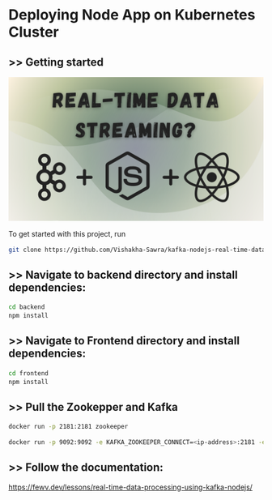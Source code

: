 # Deploying Node App on Kubernetes Cluster

## >> Getting started

![Lesson image](/kafka-nodejs.png)

To get started with this project, run

```bash
git clone https://github.com/Vishakha-Sawra/kafka-nodejs-real-time-data-processing
```

## >> Navigate to backend directory and install dependencies:

```bash
cd backend
npm install
```

## >> Navigate to Frontend directory and install dependencies:

```bash
cd frontend
npm install
```

## >> Pull the Zookepper and Kafka

```bash
docker run -p 2181:2181 zookeeper
```

```bash
docker run -p 9092:9092 -e KAFKA_ZOOKEEPER_CONNECT=<ip-address>:2181 -e KAFKA_ADVERTISED_LISTENERS=PLAINTEXT://<ip-address>:9092 -e KAFKA_OFFSETS_TOPIC_REPLICATION_FACTOR=1 confluentinc/cp-kafka
```

## >> Follow the documentation:

https://fewv.dev/lessons/real-time-data-processing-using-kafka-nodejs/